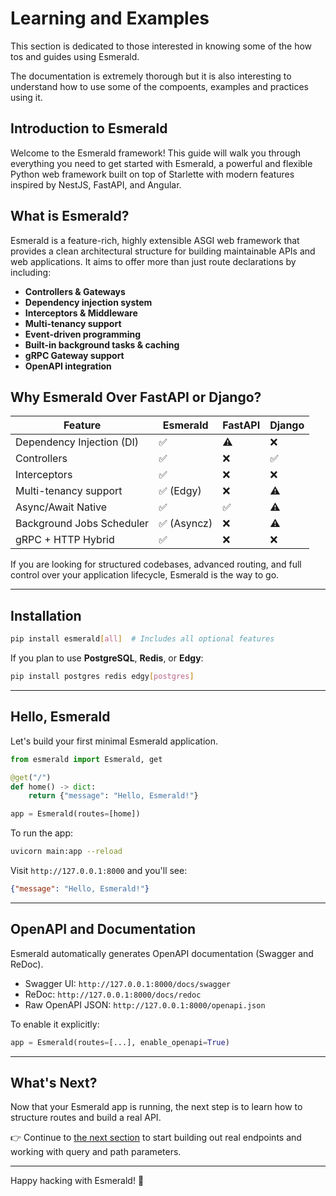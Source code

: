 # Learning and Examples

This section is dedicated to those interested in knowing some of the how tos and guides using Esmerald.

The documentation is extremely thorough but it is also interesting to understand how to use some of the compoents,
examples and practices using it.

## Introduction to Esmerald

Welcome to the Esmerald framework! This guide will walk you through everything you need to get started with Esmerald, a powerful and flexible Python web framework built on top of Starlette with modern features inspired by NestJS, FastAPI, and Angular.

## What is Esmerald?

Esmerald is a feature-rich, highly extensible ASGI web framework that provides a clean architectural structure for building maintainable APIs and web applications. It aims to offer more than just route declarations by including:

- **Controllers & Gateways**
- **Dependency injection system**
- **Interceptors & Middleware**
- **Multi-tenancy support**
- **Event-driven programming**
- **Built-in background tasks & caching**
- **gRPC Gateway support**
- **OpenAPI integration**

## Why Esmerald Over FastAPI or Django?

| Feature                        | Esmerald | FastAPI | Django |
|-------------------------------|----------|---------|--------|
| Dependency Injection (DI)     | ✅        | ⚠️       | ❌      |
| Controllers                   | ✅        | ❌       | ✅      |
| Interceptors                  | ✅        | ❌       | ❌      |
| Multi-tenancy support         | ✅ (Edgy) | ❌       | ⚠️      |
| Async/Await Native            | ✅        | ✅       | ⚠️      |
| Background Jobs Scheduler     | ✅ (Asyncz)| ❌       | ⚠️      |
| gRPC + HTTP Hybrid            | ✅        | ❌       | ❌      |

If you are looking for structured codebases, advanced routing, and full control over your application lifecycle, Esmerald is the way to go.

---

## Installation

```bash
pip install esmerald[all]  # Includes all optional features
```

If you plan to use **PostgreSQL**, **Redis**, or **Edgy**:

```bash
pip install postgres redis edgy[postgres]
```

---

## Hello, Esmerald

Let's build your first minimal Esmerald application.

```python
from esmerald import Esmerald, get

@get("/")
def home() -> dict:
    return {"message": "Hello, Esmerald!"}

app = Esmerald(routes=[home])
```

To run the app:
```bash
uvicorn main:app --reload
```

Visit `http://127.0.0.1:8000` and you'll see:
```json
{"message": "Hello, Esmerald!"}
```

---

## OpenAPI and Documentation

Esmerald automatically generates OpenAPI documentation (Swagger and ReDoc).

- Swagger UI: `http://127.0.0.1:8000/docs/swagger`
- ReDoc: `http://127.0.0.1:8000/docs/redoc`
- Raw OpenAPI JSON: `http://127.0.0.1:8000/openapi.json`

To enable it explicitly:
```python
app = Esmerald(routes=[...], enable_openapi=True)
```

---

## What's Next?

Now that your Esmerald app is running, the next step is to learn how to structure routes and build a real API.

👉 Continue to [the next section](./02-building-your-first-api.md) to start building out real endpoints and working with query and path parameters.

---

Happy hacking with Esmerald! 💎
